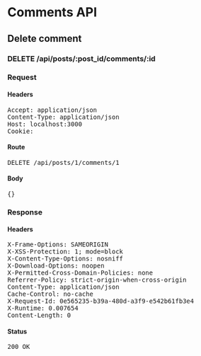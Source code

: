 # Comments API

## Delete comment

### DELETE /api/posts/:post_id/comments/:id
### Request

#### Headers

<pre>Accept: application/json
Content-Type: application/json
Host: localhost:3000
Cookie: </pre>

#### Route

<pre>DELETE /api/posts/1/comments/1</pre>

#### Body

<pre>{}</pre>

### Response

#### Headers

<pre>X-Frame-Options: SAMEORIGIN
X-XSS-Protection: 1; mode=block
X-Content-Type-Options: nosniff
X-Download-Options: noopen
X-Permitted-Cross-Domain-Policies: none
Referrer-Policy: strict-origin-when-cross-origin
Content-Type: application/json
Cache-Control: no-cache
X-Request-Id: 0e565235-b39a-480d-a3f9-e542b61fb3e4
X-Runtime: 0.007654
Content-Length: 0</pre>

#### Status

<pre>200 OK</pre>

